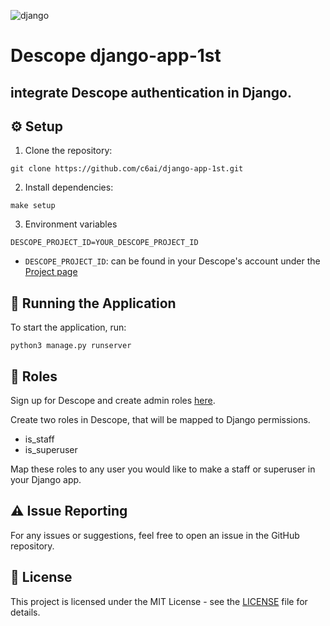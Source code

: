 ![django](https://github.com/c6ai/django-app-1st/assets/59460685/866222d2-437e-4f46-8d92-243ff9bd2d1c)

# Descope django-app-1st

## integrate Descope authentication in Django. 

## ⚙️ Setup 

1. Clone the repository:

```
git clone https://github.com/c6ai/django-app-1st.git
```

2. Install dependencies:

```
make setup
```

3. Environment variables

```
DESCOPE_PROJECT_ID=YOUR_DESCOPE_PROJECT_ID
```

- ```DESCOPE_PROJECT_ID```: can be found in your Descope's account under the [Project page](https://app.descope.com/settings/project)

## 🔮 Running the Application 

To start the application, run:

```
python3 manage.py runserver
```

## 🥷 Roles  

Sign up for Descope and create admin roles [here](https://app.descope.com/authorization).

Create two roles in Descope, that will be mapped to Django permissions.
- is_staff
- is_superuser

Map these roles to any user you would like to make a staff or superuser in your Django app.

## ⚠️ Issue Reporting

For any issues or suggestions, feel free to open an issue in the GitHub repository.

## 📜 License

This project is licensed under the MIT License - see the [LICENSE](LICENSE) file for details.
